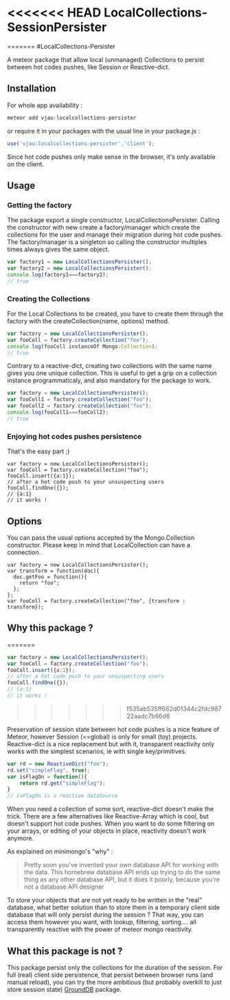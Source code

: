 <<<<<<< HEAD
LocalCollections-SessionPersister
=================================
=======
#LocalCollections-Persister

A meteor package that allow local (unmanaged) Collections to persist between hot codes pushes, like Session or Reactive-dict.

Installation
------------

For whole app availability : 

```js
meteor add vjau:localcollections-persister
```

or require it in your packages with the usual line in your package.js :

```js
use('vjau:localcollections-persister','client');
```

Since hot code pushes only make sense in the browser, it's only available on the client.

Usage
-----

### Getting the factory
The package export a single constructor, LocalCollectionsPersister.
Calling the constructor with new create a factory/manager  which create the collections for the user and manage their migration during hot code pushes.
The factory/manager is a singleton so calling the constructor multiples times always gives the same object.

```js
var factory1 = new LocalCollectionsPersister();
var factory2 = new LocalCollectionsPersister();
console.log(factory1===factory2);
// true
```

### Creating the Collections
For the Local Collections to be created, you have to create them through the factory with the createCollection(name, options) method.

```js
var factory = new LocalCollectionsPersister();
var fooColl = factory.createCollection("foo");
console.log(fooColl instanceOf Mongo.Collection);
// true
```
Contrary to a reactive-dict, creating two collections with the same name gives you one unique collection. This is useful to get a grip on a collection instance programmaticaly, and also mandatory for the package to work.

```js
var factory = new LocalCollectionsPersister();
var fooColl1 = factory.createCollection("foo");
var fooColl2 = factory.createCollection("foo");
console.log(fooColl1===fooColl2);
// true
```

### Enjoying hot codes pushes persistence
That's the easy part ;)

	var factory = new LocalCollectionsPersister();
	var fooColl = factory.createCollection("foo");
	fooColl.insert({a:1});
	// after a hot code push to your unsuspecting users
	fooColl.findOne({});
	// {a:1}
	// it works !
	

Options
-------
You can pass the usual options accepted by the Mongo.Collection constructor. Please keep in mind that LocalCollection can have a connection.

	var factory = new LocalCollectionsPersister();
	var transform = function(doc){
	  doc.getFoo = function(){
	    return "foo";
	  };
	};
	var fooColl = factory.createCollection("foo", {transform : transform});

Why this package ?
------------------
=======
```js
var factory = new LocalCollectionsPersister();
var fooColl = factory.createCollection("foo");
fooColl.insert({a:1});
// after a hot code push to your unsuspecting users
fooColl.findOne({});
// {a:1}
// it works !
```
>>>>>>> f535ab535ff682d01344c2fdc98722aadc7b66d6

Preservation of session state between hot code pushes is a nice feature of Meteor, however Session (==global) is only for small (toy) projects. Reactive-dict is a nice replacement but with it, transparent reactivity only works with the simplest scenarios, ie with single key/primitives.

```js
var rd = new ReactiveDict("foo");
rd.set("simpleFlag", true);
var isFlagOn = function(){
	return rd.get("simpleFlag");
}
// isFlagOn is a reactive dataSource
```

When you need a collection of some sort, reactive-dict doesn't make the trick.
There are a few alternatives like Reactive-Array which is cool, but doesn't support hot code pushes. When you want to do some filtering on your arrays, or editing of your objects in place,  reactivity doesn't work anymore.

As explained on minimongo's "why" :
>	Pretty soon you've invented your own database API for working with the data.
>	This homebrew database API ends up trying to do the same thing as any other database API, but it does it poorly, because you're not a database API designer

To store your objects that are not yet ready to be written in the "real" database, what better solution than to store them in a temporary client side database that will only persist during the session ? That way, you can access them however you want, with lookup, filtering, sorting.... all transparently reactive with the power of meteor mongo reactivity.

What this package is not ?
--------------------------
This package persist only the collections for the duration of the session. For full (real)  client side persistence, that persist between browser runs (and manual reload), you can try the more ambitious (but probably overkill to just store session state) [GroundDB](https://github.com/GroundMeteor/db)  package.

